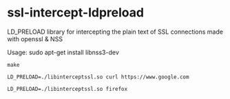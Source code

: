 ssl-intercept-ldpreload
=======================

LD_PRELOAD library for intercepting the plain text of SSL connections made 
with openssl & NSS

Usage:
    sudo apt-get install libnss3-dev

    make

    LD_PRELOAD=./libinterceptssl.so curl https://www.google.com    

    LD_PRELOAD=./libinterceptssl.so firefox
	
